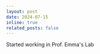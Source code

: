 ```yaml
---
layout: post
date: 2024-07-15
inline: true
related_posts: false
---
```

Started working in Prof. Emma's Lab